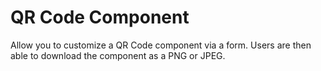 # QR Code Component

Allow you to customize a QR Code component via a form. Users are then able to download the component as a PNG or JPEG.
